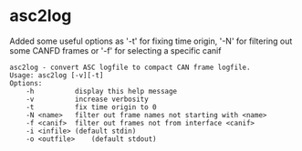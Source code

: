 # asc2log

Added some useful options as '-t' for fixing time origin, '-N' for filtering out some CANFD frames or '-f' for selecting a specific canif 

``` 
asc2log - convert ASC logfile to compact CAN frame logfile.
Usage: asc2log [-v][-t]
Options:
	-h         	display this help message
	-v         	increase verbosity
	-t         	fix time origin to 0
	-N <name> 	filter out frame names not starting with <name>
	-f <canif> 	filter out frames not from interface <canif>
	-i <infile>	(default stdin)
	-o <outfile>	(default stdout)
```
